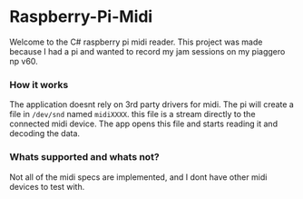# Raspberry-Pi-Midi
Welcome to the C# raspberry pi midi reader. This project was made because I had a pi and wanted to record my jam sessions on my piaggero np v60. 

### How it works
The application doesnt rely on 3rd party drivers for midi. The pi will create a file in `/dev/snd` named `midiXXXX`. this file is a stream directly to the connected midi device.
The app opens this file and starts reading it and decoding the data.

### Whats supported and whats not?
Not all of the midi specs are implemented, and I dont have other midi devices to test with.
